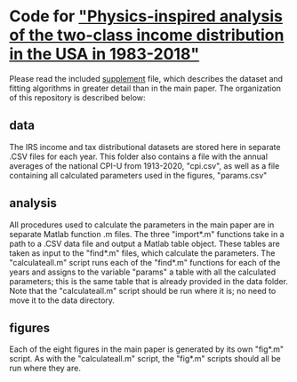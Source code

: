 # Code for ["Physics-inspired analysis of the two-class income distribution in the USA in 1983-2018"](https://arxiv.org/abs/2110.03140)
Please read the included [supplement](https://github.com/dkludwig/two-class-income-distribution/blob/main/supplement.pdf) file, which describes the dataset and fitting algorithms in greater detail than in the main paper. The organization of this repository is described below: 
## data 
The IRS income and tax distributional datasets are stored here in separate .CSV files for each year. This folder also contains a file with the annual averages of the national CPI-U from 1913-2020, "cpi.csv", as well as a file containing all calculated parameters used in the figures, "params.csv"
## analysis 
All procedures used to calculate the parameters in the main paper are in separate Matlab function .m files. The three "import\*.m" functions take in a path to a .CSV data file and output a Matlab table object. These tables are taken as input to the "find\*.m" files, which calculate the parameters. The "calculateall.m" script runs each of the "find\*.m" functions for each of the years and assigns to the variable "params" a table with all the calculated parameters; this is the same table that is already provided in the data folder. Note that the "calculateall.m" script should be run where it is; no need to move it to the data directory.
## figures
Each of the eight figures in the main paper is generated by its own "fig\*.m" script. As with the "calculateall.m" script, the "fig\*.m" scripts should all be run where they are.
